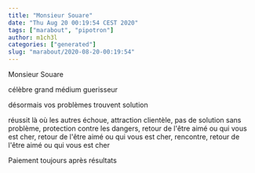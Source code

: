 ```yaml
---
title: "Monsieur Souare"
date: "Thu Aug 20 00:19:54 CEST 2020"
tags: ["marabout", "pipotron"]
author: m1ch3l
categories: ["generated"]
slug: "marabout/2020-08-20-00:19:54"
---
```


Monsieur Souare

célèbre grand médium guerisseur

désormais vos problèmes trouvent solution

réussit là où les autres échoue, attraction clientèle, pas de solution sans problème, protection contre les dangers, retour de l'être aimé ou qui vous est cher, retour de l'être aimé ou qui vous est cher, rencontre, retour de l'être aimé ou qui vous est cher

Paiement toujours après résultats
